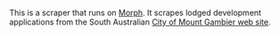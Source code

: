 This is a scraper that runs on [Morph](https://morph.io).  It scrapes lodged development applications from the South Australian [City of Mount Gambier web site](https://www.mountgambier.sa.gov.au).
